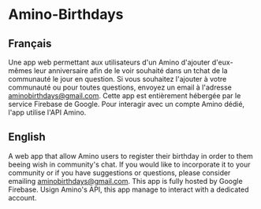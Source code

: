 # Amino-Birthdays
## Français

Une app web permettant aux utilisateurs d'un Amino d'ajouter d'eux-mêmes leur anniversaire afin de le voir souhaité dans un tchat de la communauté le jour en question. Si vous souhaitez l'ajouter à votre communauté ou pour toutes questions, envoyez un email à l'adresse aminobirthdays@gmail.com. Cette app est entièrement hébergée par le service Firebase de Google. Pour interagir avec un compte Amino dédié, l'app utilise l'API Amino.

## English
A web app that allow Amino users to register their birthday in order to them beeing wish in community's chat. If you would like to incorporate it to your community or if you have suggestions or questions, please consider emailing aminobirthdays@gmail.com. This app is fully hosted by Google Firebase. Usign Amino's API, this app manage to interact with a dedicated account.
